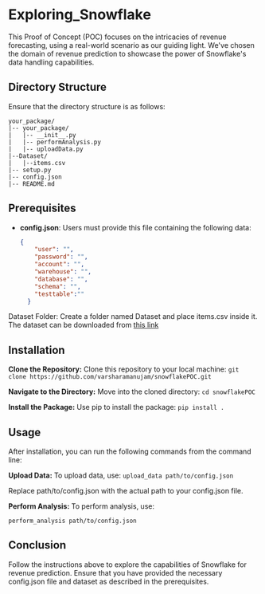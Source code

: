 # Exploring_Snowflake
This Proof of Concept (POC) focuses on the intricacies of revenue forecasting, using a real-world scenario as our guiding light. We've chosen the domain of revenue prediction to showcase the power of Snowflake's data handling capabilities.

## Directory Structure

Ensure that the directory structure is as follows:

```
your_package/
|-- your_package/
|   |-- __init__.py
|   |-- performAnalysis.py
|   |-- uploadData.py
|--Dataset/
|   |--items.csv
|-- setup.py
|-- config.json
|-- README.md
```


## Prerequisites

- **config.json**: Users must provide this file containing the following data:

  ```json
  {
      "user": "",
      "password": "",
      "account": "",
      "warehouse": "",
      "database": "",
      "schema": "",
      "testtable":""
    }


Dataset Folder: Create a folder named Dataset and place items.csv inside it. The dataset can be downloaded from [this link](https://www.kaggle.com/datasets/oscarm524/revenue-forecast)

## Installation

**Clone the Repository:** Clone this repository to your local machine:
```git clone https://github.com/varsharamanujam/snowflakePOC.git ```

**Navigate to the Directory:** Move into the cloned directory:
```cd snowflakePOC```

**Install the Package:** Use pip to install the package:
```pip install .```

## Usage
After installation, you can run the following commands from the command line:

**Upload Data:** To upload data, use:
```upload_data path/to/config.json```

Replace path/to/config.json with the actual path to your config.json file.

**Perform Analysis:** To perform analysis, use:

```perform_analysis path/to/config.json```

## Conclusion
Follow the instructions above to explore the capabilities of Snowflake for revenue prediction. Ensure that you have provided the necessary config.json file and dataset as described in the prerequisites.




















